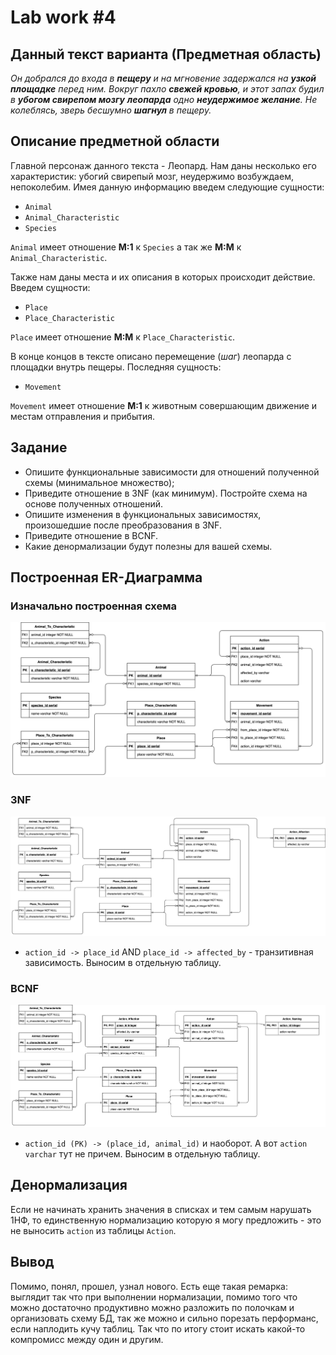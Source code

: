 # Lab work #4

## Данный текст варианта (Предметная область)

*Он добрался до входа в **пещеру** и на мгновение задержался на **узкой площадке** перед ним.
 Вокруг пахло **свежей кровью**, и этот запах будил в **убогом свирепом мозгу** **леопарда** одно **неудержимое желание**.
  Не колеблясь, зверь бесшумно **шагнул** в пещеру.*

## Описание предметной области

Главной персонаж данного текста - Леопард. 
Нам даны несколько его характеристик: убогий свирепый мозг, неудержимо возбуждаем, непоколебим. 
Имея данную информацию введем следующие сущности:
* `Animal`
* `Animal_Characteristic`
* `Species`

`Animal` имеет отношение **М:1** к `Species` а так же **М:М** к `Animal_Characteristic`.

Также нам даны места и их описания в которых происходит действие. Введем сущности:
* `Place`
* `Place_Characteristic`

`Place` имеет отношение **М:М** к `Place_Characteristic`.

В конце концов в тексте описано перемещение (*шаг*) леопарда с площадки внутрь пещеры.
Последняя сущность:
* `Movement`

`Movement` имеет отношение **М:1** к животным совершающим движение и местам отправления и прибытия.

## Задание

* Опишите функциональные зависимости для отношений полученной схемы (минимальное множество);
* Приведите отношение в 3NF (как минимум). Постройте схема на основе полученных отношений.
* Опишите изменения в функциональных зависимостях, произошедшие после преобразования в 3NF.
* Приведите отношение в BCNF.
* Какие денормализации будут полезны для вашей схемы.

## Построенная ER-Диаграмма

### Изначально построенная схема

![ER Diagram](Lab4-ER-Diagram.png)

### 3NF

![ER Diagram](Lab4-ER-Diagram-3NF.png)

* `action_id -> place_id` AND `place_id -> affected_by` - транзитивная зависимость. Выносим в отдельную таблицу.

### BCNF

![ER Diagram](Lab4-ER-Diagram-BCNF.png)

* `action_id (PK) -> (place_id, animal_id)` и наоборот. А вот `action varchar` тут не причем. Выносим в отдельную таблицу.

## Денормализация

Если не начинать хранить значения в списках и тем самым нарушать 1НФ, 
то единственную нормализацию которую я могу предложить - это не выносить `action` из таблицы `Action`.

## Вывод

Помимо, понял, прошел, узнал нового. Есть еще такая ремарка: выглядит так что при выполнении нормализации, 
помимо того что можно достаточно продуктивно можно разложить по полочкам и организовать схему БД, так же можно и сильно порезать перформанс, если наплодить кучу таблиц. 
Так что по итогу стоит искать какой-то компромисс между один и другим.  